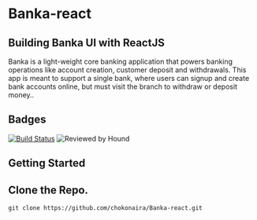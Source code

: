 # Banka-react
Building Banka UI with ReactJS
------------
Banka is a light-weight core banking application that powers banking operations like account creation, customer deposit and withdrawals. This app is meant to support a single bank, where users can signup and create bank accounts online, but must visit the branch to withdraw or deposit money..

## Badges
[![Build Status](https://travis-ci.com/chokonaira/Banka-react.svg?branch=staging)](https://travis-ci.com/chokonaira/Banka-react) ![Reviewed by Hound](https://img.shields.io/badge/Reviewed_by-Hound-yellow.svg)

## Getting Started
Clone the Repo.
------------
`git clone https://github.com/chokonaira/Banka-react.git`
